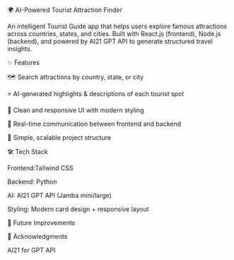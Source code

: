 🌍 AI-Powered Tourist Attraction Finder

An intelligent Tourist Guide app that helps users explore famous attractions across countries, states, and cities. Built with React.js (frontend), Node.js (backend), and powered by AI21 GPT API to generate structured travel insights.

✨ Features

🗺️ Search attractions by country, state, or city

⚡ AI-generated highlights & descriptions of each tourist spot

📱 Clean and responsive UI with modern styling

🔗 Real-time communication between frontend and backend

🚀 Simple, scalable project structure

🛠️ Tech Stack

Frontend:Tailwind CSS

Backend: Python

AI: AI21 GPT API (Jamba mini/large)

Styling: Modern card design + responsive layout




🎯 Future Improvements

🙌 Acknowledgments

AI21 for GPT API

